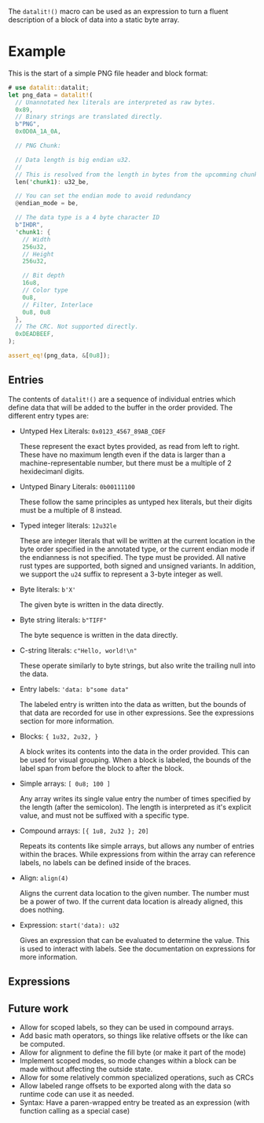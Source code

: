 The `datalit!()` macro can be used as an expression to turn a fluent
description of a block of data into a static byte array.

# Example

This is the start of a simple PNG file header and block format:

```rust
# use datalit::datalit;
let png_data = datalit!(
  // Unannotated hex literals are interpreted as raw bytes.
  0x89,
  // Binary strings are translated directly.
  b"PNG",
  0x0D0A_1A_0A,

  // PNG Chunk:

  // Data length is big endian u32.
  //
  // This is resolved from the length in bytes from the upcomming chunk.
  len('chunk1): u32_be,

  // You can set the endian mode to avoid redundancy
  @endian_mode = be,

  // The data type is a 4 byte character ID
  b"IHDR",
  'chunk1: {
    // Width
    256u32,
    // Height
    256u32,

    // Bit depth
    16u8,
    // Color type
    0u8,
    // Filter, Interlace
    0u8, 0u8
  },
  // The CRC. Not supported directly.
  0xDEADBEEF,
);

assert_eq!(png_data, &[0u8]);
```

## Entries

The contents of `datalit!()` are a sequence of individual entries which define
data that will be added to the buffer in the order provided. The different entry
types are:

- Untyped Hex Literals: `0x0123_4567_89AB_CDEF`

  These represent the exact bytes provided, as read from left to right. These
  have no maximum length even if the data is larger than a
  machine-representable number, but there must be a multiple of 2 hexidecimanl
  digits.

- Untyped Binary Literals: `0b00111100`

  These follow the same principles as untyped hex literals, but their digits
  must be a multiple of 8 instead.

- Typed integer literals: `12u32le`

  These are integer literals that will be written at the current location in
  the byte order specified in the annotated type, or the current endian mode
  if the endianness is not specified. The type must be provided. All native
  rust types are supported, both signed and unsigned variants. In addition,
  we support the `u24` suffix to represent a 3-byte integer as well.

- Byte literals: `b'X'`

  The given byte is written in the data directly.

- Byte string literals: `b"TIFF"`

  The byte sequence is written in the data directly.

- C-string literals: `c"Hello, world!\n"`

  These operate similarly to byte strings, but also write the trailing null
  into the data.

- Entry labels: `'data: b"some data"`

  The labeled entry is written into the data as written, but the bounds of that
  data are recorded for use in other expressions. See the expressions section
  for more information.

- Blocks: `{ 1u32, 2u32, }`

  A block writes its contents into the data in the order provided. This can be
  used for visual grouping. When a block is labeled, the bounds of the label
  span from before the block to after the block.

- Simple arrays: `[ 0u8; 100 ]`

  Any array writes its single value entry the number of times specified by the
  length (after the semicolon). The length is interpreted as it's explicit
  value, and must not be suffixed with a specific type.

- Compound arrays: `[{ 1u8, 2u32 }; 20]`

  Repeats its contents like simple arrays, but allows any number of entries
  within the braces. While expressions from within the array can reference
  labels, no labels can be defined inside of the braces.

- Align: `align(4)`

  Aligns the current data location to the given number. The number must be a
  power of two. If the current data location is already aligned, this does
  nothing.

- Expression: `start('data): u32`

  Gives an expression that can be evaluated to determine the value. This is
  used to interact with labels. See the documentation on expressions for more
  information.

## Expressions

## Future work

- Allow for scoped labels, so they can be used in compound arrays.
- Add basic math operators, so things like relative offsets or the like can be
  computed.
- Allow for alignment to define the fill byte (or make it part of the mode)
- Implement scoped modes, so mode changes within a block can be made without
  affecting the outside state.
- Allow for some relatively common specialized operations, such as CRCs
- Allow labeled range offsets to be exported along with the data so runtime
  code can use it as needed.
- Syntax: Have a paren-wrapped entry be treated as an expression (with
  function calling as a special case)

